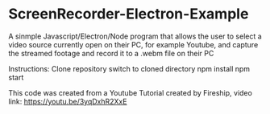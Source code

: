 # ScreenRecorder-Electron-Example

A sinmple Javascript/Electron/Node program that allows the user to select a video source currently open on their PC,
for example Youtube, and capture the streamed footage and record it to a .webm file on their PC

Instructions:
Clone repository
switch to cloned directory
npm install
npm start


This code was created from a Youtube Tutorial created by Fireship, video link: https://youtu.be/3yqDxhR2XxE
